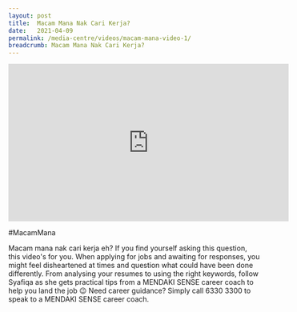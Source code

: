 ```yaml
---
layout: post
title:  Macam Mana Nak Cari Kerja? 
date:   2021-04-09
permalink: /media-centre/videos/macam-mana-video-1/
breadcrumb: Macam Mana Nak Cari Kerja? 
---
```


<div class="bp-youtube">
<iframe width="560" height="315" src="https://www.youtube.com/embed/zvMU0-LCisc" title="YouTube video player" frameborder="0" allow="accelerometer; autoplay; clipboard-write; encrypted-media; gyroscope; picture-in-picture" allowfullscreen></iframe>
</div>

#MacamMana

Macam mana nak cari kerja eh? If you find yourself asking this question, this video's for you.
When applying for jobs and awaiting for responses, you might feel disheartened at times and question what could have been done differently. From analysing your resumes to using the right keywords, follow Syafiqa as she gets practical tips from a MENDAKI SENSE career coach to help you land the job 😉
Need career guidance? Simply call 6330 3300 to speak to a MENDAKI SENSE career coach.

